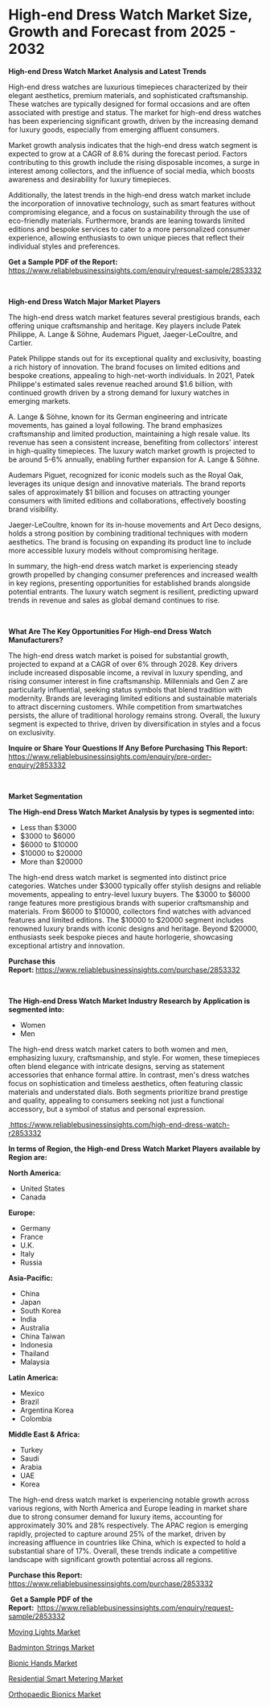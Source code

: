<p><h1>High-end Dress Watch Market Size, Growth and Forecast from 2025 - 2032</h1></p><p><strong>High-end Dress Watch Market Analysis and Latest Trends</strong></p>
<p><p>High-end dress watches are luxurious timepieces characterized by their elegant aesthetics, premium materials, and sophisticated craftsmanship. These watches are typically designed for formal occasions and are often associated with prestige and status. The market for high-end dress watches has been experiencing significant growth, driven by the increasing demand for luxury goods, especially from emerging affluent consumers.</p><p>Market growth analysis indicates that the high-end dress watch segment is expected to grow at a CAGR of 8.6% during the forecast period. Factors contributing to this growth include the rising disposable incomes, a surge in interest among collectors, and the influence of social media, which boosts awareness and desirability for luxury timepieces. </p><p>Additionally, the latest trends in the high-end dress watch market include the incorporation of innovative technology, such as smart features without compromising elegance, and a focus on sustainability through the use of eco-friendly materials. Furthermore, brands are leaning towards limited editions and bespoke services to cater to a more personalized consumer experience, allowing enthusiasts to own unique pieces that reflect their individual styles and preferences.</p></p>
<p><strong>Get a Sample PDF of the Report:&nbsp;</strong> <a href="https://www.reliablebusinessinsights.com/enquiry/request-sample/2853332?utm_campaign=1121&utm_medium=2&utm_source=Github&utm_content=ia&utm_term=11032025&utm_id=high-end-dress-watch">https://www.reliablebusinessinsights.com/enquiry/request-sample/2853332</a></p>
<p>&nbsp;</p>
<p><strong>High-end Dress Watch Major Market Players</strong></p>
<p><p>The high-end dress watch market features several prestigious brands, each offering unique craftsmanship and heritage. Key players include Patek Philippe, A. Lange & Söhne, Audemars Piguet, Jaeger-LeCoultre, and Cartier.</p><p>Patek Philippe stands out for its exceptional quality and exclusivity, boasting a rich history of innovation. The brand focuses on limited editions and bespoke creations, appealing to high-net-worth individuals. In 2021, Patek Philippe's estimated sales revenue reached around $1.6 billion, with continued growth driven by a strong demand for luxury watches in emerging markets.</p><p>A. Lange & Söhne, known for its German engineering and intricate movements, has gained a loyal following. The brand emphasizes craftsmanship and limited production, maintaining a high resale value. Its revenue has seen a consistent increase, benefiting from collectors' interest in high-quality timepieces. The luxury watch market growth is projected to be around 5-6% annually, enabling further expansion for A. Lange & Söhne.</p><p>Audemars Piguet, recognized for iconic models such as the Royal Oak, leverages its unique design and innovative materials. The brand reports sales of approximately $1 billion and focuses on attracting younger consumers with limited editions and collaborations, effectively boosting brand visibility.</p><p>Jaeger-LeCoultre, known for its in-house movements and Art Deco designs, holds a strong position by combining traditional techniques with modern aesthetics. The brand is focusing on expanding its product line to include more accessible luxury models without compromising heritage.</p><p>In summary, the high-end dress watch market is experiencing steady growth propelled by changing consumer preferences and increased wealth in key regions, presenting opportunities for established brands alongside potential entrants. The luxury watch segment is resilient, predicting upward trends in revenue and sales as global demand continues to rise.</p></p>
<p>&nbsp;</p>
<p><strong>What Are The Key Opportunities For High-end Dress Watch Manufacturers?</strong></p>
<p><p>The high-end dress watch market is poised for substantial growth, projected to expand at a CAGR of over 6% through 2028. Key drivers include increased disposable income, a revival in luxury spending, and rising consumer interest in fine craftsmanship. Millennials and Gen Z are particularly influential, seeking status symbols that blend tradition with modernity. Brands are leveraging limited editions and sustainable materials to attract discerning customers. While competition from smartwatches persists, the allure of traditional horology remains strong. Overall, the luxury segment is expected to thrive, driven by diversification in styles and a focus on exclusivity.</p></p>
<p><strong>Inquire or Share Your Questions If Any Before Purchasing This Report:</strong> <a href="https://www.reliablebusinessinsights.com/enquiry/pre-order-enquiry/2853332?utm_campaign=1121&utm_medium=2&utm_source=Github&utm_content=ia&utm_term=11032025&utm_id=high-end-dress-watch">https://www.reliablebusinessinsights.com/enquiry/pre-order-enquiry/2853332</a></p>
<p>&nbsp;</p>
<p><strong>Market Segmentation</strong></p>
<p><strong>The High-end Dress Watch Market Analysis by types is segmented into:</strong></p>
<p><ul><li>Less than $3000</li><li>$3000 to $6000</li><li>$6000 to $10000</li><li>$10000 to $20000</li><li>More than $20000</li></ul></p>
<p><p>The high-end dress watch market is segmented into distinct price categories. Watches under $3000 typically offer stylish designs and reliable movements, appealing to entry-level luxury buyers. The $3000 to $6000 range features more prestigious brands with superior craftsmanship and materials. From $6000 to $10000, collectors find watches with advanced features and limited editions. The $10000 to $20000 segment includes renowned luxury brands with iconic designs and heritage. Beyond $20000, enthusiasts seek bespoke pieces and haute horlogerie, showcasing exceptional artistry and innovation.</p></p>
<p><strong>Purchase this Report:&nbsp;</strong><a href="https://www.reliablebusinessinsights.com/purchase/2853332?utm_campaign=1121&utm_medium=2&utm_source=Github&utm_content=ia&utm_term=11032025&utm_id=high-end-dress-watch">https://www.reliablebusinessinsights.com/purchase/2853332</a></p>
<p>&nbsp;</p>
<p><strong>The High-end Dress Watch Market Industry Research by Application is segmented into:</strong></p>
<p><ul><li>Women</li><li>Men</li></ul></p>
<p><p>The high-end dress watch market caters to both women and men, emphasizing luxury, craftsmanship, and style. For women, these timepieces often blend elegance with intricate designs, serving as statement accessories that enhance formal attire. In contrast, men's dress watches focus on sophistication and timeless aesthetics, often featuring classic materials and understated dials. Both segments prioritize brand prestige and quality, appealing to consumers seeking not just a functional accessory, but a symbol of status and personal expression.</p></p>
<p><a href="https://www.reliablebusinessinsights.com/high-end-dress-watch-r2853332?utm_campaign=1121&utm_medium=2&utm_source=Github&utm_content=ia&utm_term=11032025&utm_id=high-end-dress-watch">&nbsp;https://www.reliablebusinessinsights.com/high-end-dress-watch-r2853332</a></p>
<p><strong>In terms of Region, the High-end Dress Watch Market Players available by Region are:</strong></p>
<p>
    <p> <strong> North America: </strong>
        <ul>
            <li>United States</li>
            <li>Canada</li>
        </ul>
        </p> 
    <p> <strong> Europe: </strong>
        <ul>
            <li>Germany</li>
            <li>France</li>
            <li>U.K.</li>
            <li>Italy</li>
            <li>Russia</li>
        </ul>
        </p> 
    <p> <strong> Asia-Pacific: </strong>
        <ul>
            <li>China</li>
            <li>Japan</li>
            <li>South Korea</li>
            <li>India</li>
            <li>Australia</li>
            <li>China Taiwan</li>
            <li>Indonesia</li>
            <li>Thailand</li>
            <li>Malaysia</li>
        </ul>
        </p> 
    <p> <strong> Latin America: </strong>
        <ul>
            <li>Mexico</li>
            <li>Brazil</li>
            <li>Argentina Korea</li>
            <li>Colombia</li>
        </ul>
        </p> 
    <p> <strong> Middle East & Africa: </strong>
        <ul>
            <li>Turkey</li>
            <li>Saudi</li>
            <li>Arabia</li>
            <li>UAE</li>
            <li>Korea</li>
        </ul>
    </p>
    </p>
<p><p>The high-end dress watch market is experiencing notable growth across various regions, with North America and Europe leading in market share due to strong consumer demand for luxury items, accounting for approximately 30% and 28% respectively. The APAC region is emerging rapidly, projected to capture around 25% of the market, driven by increasing affluence in countries like China, which is expected to hold a substantial share of 17%. Overall, these trends indicate a competitive landscape with significant growth potential across all regions.</p></p>
<p><strong>Purchase this Report: </strong><a href="https://www.reliablebusinessinsights.com/purchase/2853332?utm_campaign=1121&utm_medium=2&utm_source=Github&utm_content=ia&utm_term=11032025&utm_id=high-end-dress-watch">https://www.reliablebusinessinsights.com/purchase/2853332</a></p>
<p>&nbsp;<strong>Get a Sample PDF of the Report:&nbsp;&nbsp;</strong><a href="https://www.reliablebusinessinsights.com/enquiry/request-sample/2853332?utm_campaign=1121&utm_medium=2&utm_source=Github&utm_content=ia&utm_term=11032025&utm_id=high-end-dress-watch">https://www.reliablebusinessinsights.com/enquiry/request-sample/2853332</a></p>
<p><strong></strong></p>
<p><p><a href="https://github.com/shondapmbau/Market-Research-Report-List-1/blob/main/moving-lights-market.md?utm_campaign=1121&utm_medium=2&utm_source=Github&utm_content=ia&utm_term=11032025&utm_id=high-end-dress-watch">Moving Lights Market</a></p><p><a href="https://github.com/skerretflossie9297/Market-Research-Report-List-1/blob/main/badminton-strings-market.md?utm_campaign=1121&utm_medium=2&utm_source=Github&utm_content=ia&utm_term=11032025&utm_id=high-end-dress-watch">Badminton Strings Market</a></p><p><a href="https://github.com/donnettaletizia/Market-Research-Report-List-1/blob/main/bionic-hands-market.md?utm_campaign=1121&utm_medium=2&utm_source=Github&utm_content=ia&utm_term=11032025&utm_id=high-end-dress-watch">Bionic Hands Market</a></p><p><a href="https://github.com/MonroeBullock54/Market-Research-Report-List-2/blob/main/residential-smart-metering-market.md?utm_campaign=1121&utm_medium=2&utm_source=Github&utm_content=ia&utm_term=11032025&utm_id=high-end-dress-watch">Residential Smart Metering Market</a></p><p><a href="https://github.com/alberthagorsuch/Market-Research-Report-List-1/blob/main/orthopaedic-bionics-market.md?utm_campaign=1121&utm_medium=2&utm_source=Github&utm_content=ia&utm_term=11032025&utm_id=high-end-dress-watch">Orthopaedic Bionics Market</a></p></p>